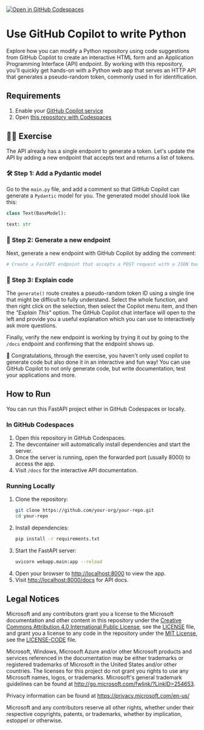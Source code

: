 [![Open in GitHub Codespaces](https://github.com/codespaces/badge.svg)](https://codespaces.new/MicrosoftDocs/mslearn-copilot-codespaces-python)

# Use GitHub Copilot to write Python

Explore how you can modify a Python repository using code suggestions from GitHub Copilot to create an interactive HTML form and an Application Programming Interface (API) endpoint. By working with this repository, you'll quickly get hands-on with a Python web app that serves an HTTP API that generates a pseudo-random token, commonly used in for identification.

## Requirements

1. Enable your [GitHub Copilot service](https://github.com/github-copilot/signup)
1. Open [this repository with Codespaces](https://codespaces.new/MicrosoftDocs/mslearn-copilot-codespaces-python)

## 💪🏽 Exercise

The API already has a single endpoint to generate a token. Let's update the API by adding a new endpoint that accepts text and returns a list of tokens.

### 🛠 Step 1: Add a Pydantic model

Go to the `main.py` file, and add a comment so that GitHub Copilot can generate a `Pydantic` model for you. The generated model should look like this:

```python
class Text(BaseModel): 

text: str
```

### 🔎 Step 2: Generate a new endpoint

Next, generate a new endpoint with GitHub Copilot by adding the comment: 

```python
# Create a FastAPI endpoint that accepts a POST request with a JSON body containing a single field called "text" and returns a checksum of the text 
```

### 🐍 Step 3: Explain code

The `generate()` route creates a pseudo-random token ID using a single line that might be difficult to fully understand. Select the whole function, and then right click on the selection, then select the Copilot menu item, and then the _"Explain This"_ option. The GitHub Copilot chat interface will open to the left and provide you a useful explanation which you can use to interactively ask more questions.

Finally, verify the new endpoint is working by trying it out by going to the `/docs` endpoint and confirming that the endpoint shows up.

🚀 Congratulations, through the exercise, you haven't only used copilot to generate code but also done it in an interactive and fun way! You can use GitHub Copilot to not only generate code, but write documentation, test your applications and more.

## How to Run

You can run this FastAPI project either in GitHub Codespaces or locally.

### In GitHub Codespaces

1. Open this repository in GitHub Codespaces.
2. The devcontainer will automatically install dependencies and start the server.
3. Once the server is running, open the forwarded port (usually 8000) to access the app.
4. Visit `/docs` for the interactive API documentation.

### Running Locally

1. Clone the repository:
   ```sh
   git clone https://github.com/your-org/your-repo.git
   cd your-repo
   ```
2. Install dependencies:
   ```sh
   pip install -r requirements.txt
   ```
3. Start the FastAPI server:
   ```sh
   uvicorn webapp.main:app --reload
   ```
4. Open your browser to [http://localhost:8000](http://localhost:8000) to view the app.
5. Visit [http://localhost:8000/docs](http://localhost:8000/docs) for API docs.

## Legal Notices

Microsoft and any contributors grant you a license to the Microsoft documentation and other content
in this repository under the [Creative Commons Attribution 4.0 International Public License](https://creativecommons.org/licenses/by/4.0/legalcode),
see the [LICENSE](LICENSE) file, and grant you a license to any code in the repository under the [MIT License](https://opensource.org/licenses/MIT), see the
[LICENSE-CODE](LICENSE-CODE) file.

Microsoft, Windows, Microsoft Azure and/or other Microsoft products and services referenced in the documentation
may be either trademarks or registered trademarks of Microsoft in the United States and/or other countries.
The licenses for this project do not grant you rights to use any Microsoft names, logos, or trademarks.
Microsoft's general trademark guidelines can be found at http://go.microsoft.com/fwlink/?LinkID=254653.

Privacy information can be found at https://privacy.microsoft.com/en-us/

Microsoft and any contributors reserve all other rights, whether under their respective copyrights, patents,
or trademarks, whether by implication, estoppel or otherwise.
